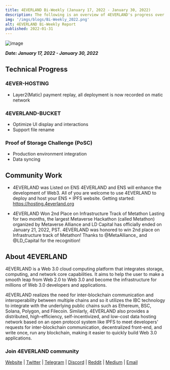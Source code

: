 ```yaml
---
title: 4EVERLAND Bi-Weekly (January 17, 2022 - January 30, 2022)
description: The following is an overview of 4EVERLAND's progress over the last two weeks. 
img: '/imgs/blogs/Bi-Weekly_2022.png'
alt: 4EVERLAND Bi-Weekly Report
published: 2022-01-31
---
```


![image](/imgs/blogs/Bi-Weekly_2022.png)

***Date: January 17, 2022 - January 30, 2022***

## Technical Progress

### 4EVER-HOSTING
- Layer2(Matic) payment replay, all deployment is now recorded on matic network

### 4EVERLAND-BUCKET
- Optimize UI display and interactions
- Support file rename

### Proof of Storage Challenge (PoSC)
- Production environment integration
- Data syncing


## Community Work

- 4EVERLAND was Listed on ENS
4EVERLAND and ENS will enhance the development of Web3. All of you are welcome to use 4EVERLAND to deploy and host your ENS + IPFS website. Getting started: https://hosting.4everland.org

- 4EVERLAND Won 2nd Place on Infrastructure Track of Metathon
Lasting for two months, the largest Metaverse Hackathon (called Metathon) organized by Metaverse Alliance and LD Capital has officially ended on January 21, 2022, PST. 4EVERLAND was honored to win 2nd place on Infrastructure track of Metathon! Thanks to @MetaAlliance_ and @LD_Capital for the recognition!

## About 4EVERLAND

4EVERLAND is a Web 3.0 cloud computing platform that integrates storage, computing, and network core capabilities. It aims to help the user to make a smooth leap from Web 2.0 to Web 3.0 and become the infrastructure for millions of Web 3.0 developers and applications.

4EVERLAND realizes the need for inter-blockchain communication and interoperability between multiple chains and so it utilizes the IBC technology to integrate with the underlying public chains such as Ethereum, BSC, Solana, Polygon, and Filecoin. Similarly, 4EVERLAND also provides a distributed, high-efficiency, self-incentivized, and low-cost data hosting network based on an open protocol system like IPFS to meet developers' requests for inter-blockchain communication, decentralized front-end, and write once, run any blockchain, making it easier to quickly build Web 3.0 applications.

### Join 4EVERLAND community
[Website](https://www.4everland.org/) | [Twitter](https://twitter.com/4everland_org) | [Telegram](https://t.me/org_4everland) | [Discord](https://discord.gg/Cun2VpsdjF) | [Reddit](https://www.reddit.com/r/4everland/) | [Medium](https://4everland.medium.com/) | [Email](mailto:contact@4everland.org) 

